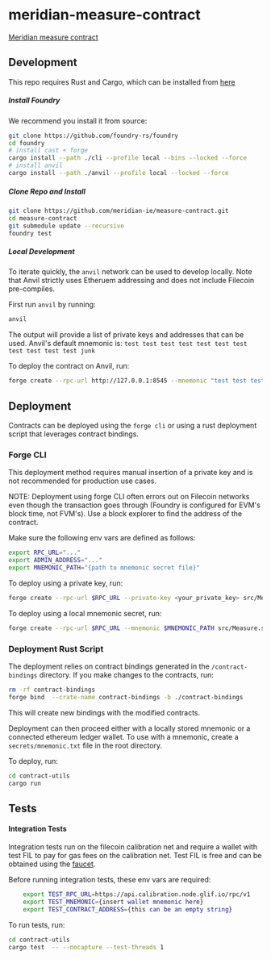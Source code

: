 # meridian-measure-contract
[Meridian measure contract](https://pl-strflt.notion.site/Meridian-Design-Doc-03-Evaluation-dissected-52803c22ee564e2ab8a86756fffa2693?pvs=4)

## Development

This repo requires Rust and Cargo, which can be installed from [here](https://doc.rust-lang.org/book/ch01-01-installation.html)

##### Install Foundry
We recommend you install it from source:

```bash
git clone https://github.com/foundry-rs/foundry
cd foundry
# install cast + forge
cargo install --path ./cli --profile local --bins --locked --force
# install anvil
cargo install --path ./anvil --profile local --locked --force
```

##### Clone Repo and Install

```bash
git clone https://github.com/meridian-ie/measure-contract.git
cd measure-contract
git submodule update --recursive
foundry test
```

##### Local Development

To iterate quickly, the  `anvil` network can be used to develop locally. Note that Anvil strictly uses Etheruem addressing and does not include Filecoin pre-compiles.

First run `anvil` by running:
```bash
anvil
```
The output will provide a list of private keys and addresses that can be used. Anvil's default mnemonic is:
`test test test test test test test test test test test junk`

To deploy the contract on Anvil, run:

```bash
forge create --rpc-url http://127.0.0.1:8545 --mnemonic "test test test test test test test test test test test junk" src/Measure.sol:Measure
```

## Deployment

Contracts can be deployed using the `forge cli` or using a rust deployment script that leverages contract bindings.
### Forge CLI
This deployment method requires manual insertion of a private key and is not recommended for production use cases.

NOTE: Deployment using forge CLI often errors out on Filecoin networks even though the transaction goes through (Foundry
is configured for EVM's block time, not FVM's). Use a block explorer to find the address of the contract.

Make sure the following env vars are defined as follows:
```bash
export RPC_URL="..."
export ADMIN_ADDRESS="..."
export MNEMONIC_PATH="{path to mnemonic secret file}"
```

To deploy using a private key, run:

```bash
forge create --rpc-url $RPC_URL --private-key <your_private_key> src/Measure.sol:Measure --constructor-args $ADMIN_ADDRESS
```

To deploy using a local mnemonic secret, run:
```bash
forge create --rpc-url $RPC_URL --mnemonic $MNEMONIC_PATH src/Measure.sol:Measure --constructor-args $ADMIN_ADDRESS
```


### Deployment Rust Script

The deployment relies on contract bindings generated in the `/contract-bindings` directory. If you make changes to the contracts, run:

```bash
rm -rf contract-bindings
forge bind  --crate-name contract-bindings -b ./contract-bindings
```
This will create new bindings with the modified contracts.

Deployment can then proceed either with a locally stored mnemonic or a connected ethereum ledger wallet. To use with a mnemonic, create a `secrets/mnemonic.txt` file in the root directory.

To deploy, run:
```bash
cd contract-utils
cargo run
```


## Tests

#### Integration Tests

Integration tests run on the filecoin calibration net and require a wallet with test FIL to pay for gas fees on the calibration net. Test FIL is free and can be obtained using the [faucet](https://faucet.calibration.fildev.network/).

Before running integration tests, these env vars are required:

```bash
    export TEST_RPC_URL=https://api.calibration.node.glif.io/rpc/v1
    export TEST_MNEMONIC={insert wallet mnemonic here}
    export TEST_CONTRACT_ADDRESS={this can be an empty string}
```

To run tests, run:

```bash
cd contract-utils
cargo test  -- --nocapture --test-threads 1
```
